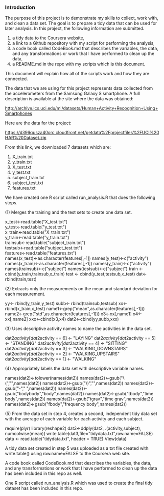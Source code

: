 ### Introduction

The purpose of this project is to demonstrate my skills to collect, work with, and clean a data set. The goal is to prepare a tidy data that can be used for later analysis. In this project, the following information are submitted. 
1) a tidy data to the Coursera website, 
2) a link to a Github repository with my script for performing the analysis, 
3) a code book called CodeBook.md that describes the variables, the data, and any transformations or work that I have
   performed to clean up the data, 
4) a README.md in the repo with my scripts which is this document. 

This document will explain how all of the scripts work and how they are connected.  

The data that we are using for this project represents data collected from the accelerometers from the Samsung Galaxy S smartphone. A full description is available at the site where the data was obtained: 

http://archive.ics.uci.edu/ml/datasets/Human+Activity+Recognition+Using+Smartphones 

Here are the data for the project: 

https://d396qusza40orc.cloudfront.net/getdata%2Fprojectfiles%2FUCI%20HAR%20Dataset.zip 

From this link, we downloaded 7 datasets which are:

1) X_train.txt
2) y_train.txt
3) X_test.txt
4) y_test.txt
5) subject_train.txt
6) subject_test.txt
7) features.txt


We have created one R script called run_analysis.R that does the following steps.  

(1) Merges the training and the test sets to create one data set.

x_test<-read.table("X_test.txt")            
y_test<-read.table("y_test.txt")            
x_train<-read.table("X_train.txt")          
y_train<-read.table("y_train.txt")          
trainsub<-read.table("subject_train.txt")   
testsub<-read.table("subject_test.txt")     
features<-read.table("features.txt")        
names(x_test)<-as.character(features[,-1])
names(y_test)<-c("activity")
names(x_train)<-as.character(features[,-1])
names(y_train)<-c("activity")
names(trainsub)<-c("subject")
names(testsub)<-c("subject")
train <- cbind(y_train,trainsub,x_train)
test <- cbind(y_test,testsub,x_test)
dat<- rbind(train,test)

(2) Extracts only the measurements on the mean and standard deviation for each measurement. 

yy<- rbind(y_train,y_test)
subb<- rbind(trainsub,testsub)
xx<- rbind(x_train,x_test)
name1<-grep("mean",as.character(features[,-1]))
name2<-grep("std",as.character(features[,-1]))
x3<-xx[,name1]
x4<-xx[,name2]
xxx<-cbind(x3,x4)
dat2<-cbind(yy,subb,xxx)

(3) Uses descriptive activity names to name the activities in the data set.

dat2$activity[dat2$activity == 6] <- "LAYING"
dat2$activity[dat2$activity == 5] <- "STANDING"
dat2$activity[dat2$activity == 4] <- "SITTING"
dat2$activity[dat2$activity == 3] <- "WALKING_DOWNSTAIRS"
dat2$activity[dat2$activity == 2] <- "WALKING_UPSTAIRS"
dat2$activity[dat2$activity == 1] <- "WALKING"

(4) Appropriately labels the data set with descriptive variable names. 

names(dat2)<-tolower(names(dat2))
names(dat2)<-gsub("\\(","",names(dat2))
names(dat2)<-gsub("\\)","",names(dat2))
names(dat2)<-gsub("-"," ",names(dat2))
names(dat2)<-gsub("bodybody","body",names(dat2))
names(dat2)<-gsub("tbody","time body",names(dat2))
names(dat2)<-gsub("tgrav","time grav",names(dat2))
names(dat2)<-gsub("fbody","frequency body",names(dat2))


(5) From the data set in step 4, creates a second, independent tidy data set with the average of each variable for each     activity and each subject.

require(plyr)
library(reshape2)
dat3<-ddply(dat2, .(activity,subject), numcolwise(mean))
write.table(dat3,file="tidydata.txt",row.name=FALSE)
data <- read.table("tidydata.txt", header = TRUE)
View(data)




A tidy data set created in step 5 was uploaded as a txt file created with write.table() using row.name=FALSE 
to the Coursera web site.

A code book called CodeBook.md that describes the variables, the data, and any transformations or work that I have
performed to clean up the data has been included in this repo as well.

One R script called run_analysis.R which was used to create the final tidy dataset has been included in this repo.
